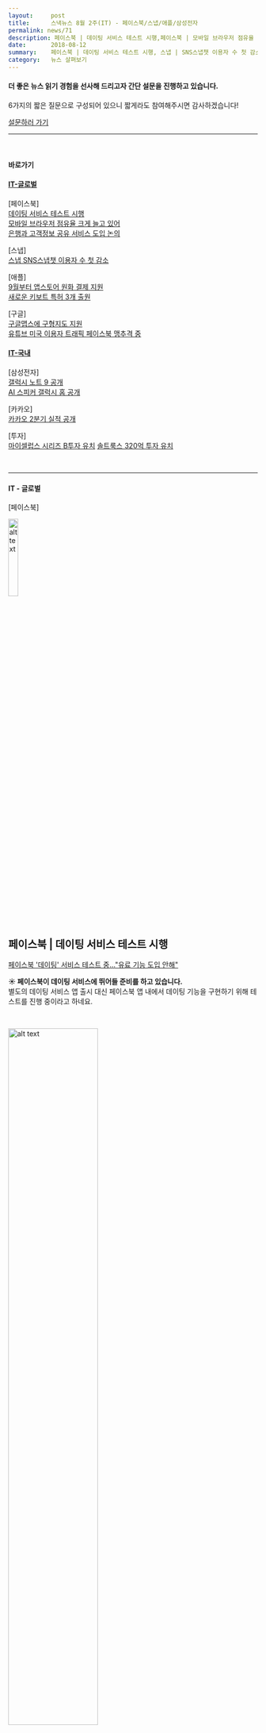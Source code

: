 ```yaml
---
layout:     post
title:      스낵뉴스 8월 2주(IT) - 페이스북/스냅/애플/삼성전자   
permalink: news/71
description: 페이스북 | 데이팅 서비스 테스트 시행,페이스북 | 모바일 브라우저 점유율 크게 늘고 있어, 페이스북 | 은행과 고객정보 공유 서비스 도입 논의, 스냅 | SNS스냅챗 이용자 수 첫 감소, 애플 | 9월부터 앱스토어 원화 결제 지원, 애플 | 새로운 키보트 특허 3개 출원, 구글 | 구글맵스에 구형지도 지원, 유튜브 | 미국 이용자 트래픽 페이스북 맹추격 중 ,삼성전자 | 갤럭시 노트 9 공개, 삼성전자 | AI 스피커 갤럭시 홈 공개, 카카오 | 2분기 실적 공개, 마이셀럽스 | 시리즈 B투자 유치, 솔트룩스 | 320억 투자 유치
date:       2018-08-12
summary:    페이스북 | 데이팅 서비스 테스트 시행, 스냅 | SNS스냅챗 이용자 수 첫 감소, 애플 | 9월부터 앱스토어 원화 결제 지원, 삼성전자 | 갤럭시 노트 9 공개 
category:   뉴스 살펴보기
---
```


#### 더 좋은 뉴스 읽기 경험을 선사해 드리고자 간단 설문을 진행하고 있습니다.  
6가지의 짧은 질문으로 구성되어 있으니 짧게라도 참여해주시면 감사하겠습니다!

<a href="http://bit.ly/2KJo4HB" onclick="ga(send, event, 기사, 설문조사, 서베이);"><span>설문하러 가기</span></a>

- - -

<br>

#### 바로가기

#### [IT-글로벌](#global)  

[페이스북]  
[데이팅 서비스 테스트 시행](#facebook1)   
[모바일 브라우저 점유율 크게 늘고 있어](#facebook2)   
[은행과 고객정보 공유 서비스 도입 논의](#facebook3)  

[스냅]  
[스냅 SNS스냅챗 이용자 수 첫 감소](#snap)

[애플]  
[9월부터 앱스토어 원화 결제 지원](#apple1)  
[새로운 키보트 특허 3개 출원](#apple2)  

[구글]  
[구글맵스에 구형지도 지원](#google1)  
[유튜브 미국 이용자 트래픽 페이스북 맹추격 중 ](#google2)  

#### [IT-국내](#domestic) 

[삼성전자]  
[갤럭시 노트 9 공개](#samsung1)  
[AI 스피커 갤럭시 홈 공개](#samsung2)  

[카카오]  
[카카오 2분기 실적 공개](#kakao)

[투자]  
[마이셀럽스 시리즈 B투자 유치](#my)
[솔트룩스 320억 투자 유치](#sol)

<br>

- - -

#### <a name="global"></a>IT - 글로벌

[페이스북]

<p align ="left">    
 <img src="https://d1afx9quaogywf.cloudfront.net/sites/default/files/Logos/facebook-logo_0.png
" alt="alt text" width = "20%">
</p>

<br>



## <a name="facebook1"></a>페이스북 | 데이팅 서비스 테스트 시행

[ 페이스북 '데이팅' 서비스 테스트 중…"유료 기능 도입 안해"](http://view.asiae.co.kr/news/view.htm?idxno=2018080607364951620)

<strong> &#9728; 페이스북이 데이팅 서비스에 뛰어들 준비를 하고 있습니다. </strong>   
별도의 데이팅 서비스 앱 출시 대신 페이스북 앱 내에서 데이팅 기능을 구현하기 위해 테스트를 진행 중이라고 하네요.

<br>

<p align ="left">    
 <img src="http://cphoto.asiae.co.kr/listimglink/6/2018080607343011642_1533508470.jpg
" alt="alt text" width = "60%">
</p>

<br>

- 페이스북은 미국 현지 법에 따라 18세 이상 이용자를 대상으로 '데이팅' 기능을 테스트하고 있다고 합니다.   
해당 데이팅 기능은 활성화 한 이용자에게만 서로의 프로필을 보여주고, 데이팅 기능을 활성화 해도 뉴스피드와는 공유되지 않도록 운영할 계획이라고 하네요.   
   
- 친구의 친구가 자신을 볼 수 있는지를 선택할 수 있고 데이팅 서비스 내에서 사용할 프로필에 성 정체성도 함께 표현할 수 있도록 했다고 합니다.   
서로가 관심을 표현할 경우 페이스북 메신저나 왓츠앱을 통해 연락할 수 있습니다.

- 또한 다른 데이팅 서비스와 달리 매칭 기능은 제공하지 않겠다는 계획이라고 하네요.

- IT전문매체 테크크런치는 "페이스북이 유료 구독 등 프리미엄 데이팅 기능을 적용할 계획은 갖고 있지 않다", "또 데이팅 서비스에 광고를 게재하지 않을 것"이라고 설명했습니다다.

<strong>지난 5월 공개한 데이팅 서비스가 곧 멀지 않은 시기에 출시될 것으로 보이네요 :)</strong> 

<br>

## <a name="facebook2"></a>페이스북 | 모바일 브라우저 점유율 크게 늘고 있어

[ 페이스북, 美브라우저 시장의 다크호스](http://www.inews24.com/php/news_view.php?g_serial=1115453&g_menu=020600&rrf=nv)

<strong> &#9728; 사파리와 크롬이 장악하고 있는 미국 모바일 브라우저 시장에서 최근 페이스북의 점유율이 크게 늘고 있습니다.</strong> 

- 현재 모바일 브라우저 점유율은 사파리가 58.06%로 과반수를 장악했으며 크롬이 32.48%, 페이스북이 8.8%를 기록하고 있습니다.
- 특이한 것은 현재 브라우저 시장에서 소셜 플랫폼인 페이스북이 웹브라우저로 활용되고 있는 것인데요.

- 시장조사업체 믹스패널의 자료에 따르면 페이스북의 모바일 브라우저 점유율은 최근 미국 일부주에서 10% 이상 높게 나왔다고 합니다. 
- 페이스북은 워싱턴(13.74%), 로드아일랜드(13.14%), 몬태나(12.64%) 등에서 두자리수의 높은 점유율을 기록했습니다.

- 물론 대부분 모바일 기기 사용자는 애플 기기 사용자인데다가 기본 브라우저로 설치된 사파리 사용을 선호하기 때문에 사파리를 이용하는 편이지만, 특정 주에서 저렇게 기록하는 현상은 고무적인 것 같습니다.

<br>

## <a name="facebook3"></a>페이스북 | 은행과 고객정보 공유 서비스 도입 논의

[ WSJ “페북 미 은행과 고객정보 공유서비스 도입 논의 중”](https://news.naver.com/main/read.nhn?mode=LSD&mid=shm&sid1=105&oid=417&aid=0000334261)

<strong> &#9728; 페이스북이 시중은행과 제휴를 통해 통장 잔고를 확인할 수 있는 기능의 도입을 추진 중입니다. </strong> 

- 페이스북은 이용자 증가 및 사업 확장을 위해 미국 내 대형 은행과 고객정보 공유를 추진 중이라고 합니다. 
- 대상 은행은 JP모건체이스/ 웰스파고/ 씨티은행 등이며 페이스북은 고객 카드 거래 내역, 통장잔고 등의 정보 공유를 요청한 것으로 알려졌습니다.
- 이 정보를 바탕으로 페이스북은 통장 잔고 조회/ 온라인 쇼핑 및 결제/ 사기 경고 등의 서비스를 갖출 것으로 예상됩니다.

- 현재 은행도 긍정적인 반응을 보인 것으로 파악됩니다. 13억명에 달하는 페이스북 사용자를 잠재적 고객으로 확보할 수 있기 때문인데요. 
- 이 소식이 알려지자 페이스북 주가는 지난달 성장 둔화 우려로 사상 최대의 낙폭을 기록한 이후 최대의 상승폭을 보였습니다. 

- 다만 일각에서는 페이스북이 최근 개인정보 유출사태로 홍역을 치른 만큼 은행들이 쉽게 협상에 나서지 못할 것으로 예상하고 있습니다. JP모건체이스 대변인은 “우리는 플랫폼기업과 고객정보를 공유하지 않는다”고 선을 그었다고도 하네요.

<br>

[스냅]

<p align ="left">    
 <img src="https://www.snap.com/og.png
" alt="alt text" width = "20%">
</p>

<br>

## <a name="snap"></a>스냅 | SNS 스냅챗 이용자 수 첫 감소

[스냅챗, 성장세 꺾였나…이용자 수 첫 감소](http://www.zdnet.co.kr/news/news_view.asp?artice_id=20180808104957)


<strong> &#9729; 스냅챗의 2분기 실적이 공개되었는데, 이용자 수가 감소하는 현상이 보이고 있는 것으로 파악되었습니다. </strong> 

- 2분기 스냅챗의 하루 활성 이용자 수는 1억8천800만명으로 전분기에 비해 1.5% 감소했습니다. 
- 스냅챗은 전분기엔 이용자 1억9천100만명에 2.9% 증가율을 기록한 바 있는데요. 스냅챗 이용자 수가 줄어든 것은 2011년 출범 이후 처음이라고 하네요.
- 에반 슈피겔 최고경영자(CEO)는 이번 이용자 수 감소를 “디자인 개편으로 인한 이탈 때문에 이용자들의 방문 빈도가 약간 줄어든 때문”이라고 설명했습니다.

<br>

<p align ="middle">    
 <img src="http://image.zdnet.co.kr/2018/08/08/sini_RO5gi0WoFlJW42Z.jpg
" alt="alt text" width = "70%">
</p>

<br>

- 한편 스냅챕은 8월 7일(현지시간) 2분기 매출이 2억 6천230만 달러에 주당 0.14달러 손실을 기록했다고 발표했습니다. 
- 이 같은 실적은 월가 전망치인 매출 2억4천980만 달러, 주당 0.17달러 손실에 비해 양호한 수준이라고 하네요.
- 또한, 희망적인 부분은 이용자 1인당 평균 매출 증가입니다. 
- 테크크런치는 북미와 유럽 지역을 제외한 나머지 지역의 1인당 평균 매출이 65% 가량 증가하면서 1달러에 육박한 부분은 스냅챗에겐 상당히 희망적인 수치라고 평가했습니다.


<br>

[애플]

<p align ="left">    
 <img src="https://as-images.apple.com/is/image/AppleInc/aos/published/images/o/g/og/default/og-default?wid=1200&hei=630&fmt=jpeg&qlt=95&op_usm=0.5,0.5&.v=1525370171638
" alt="alt text" width = "20%">
</p>

<br>

## <a name="apple1"></a>애플 | 9월부터 앱스토어 원화 결제 지원

[애플, 9월부터 앱스토어·뮤직 원화 결제 지원](https://news.joins.com/article/22858372)


<strong> &#9728; 애플이 9월부터 애플 앱스토어·애플 뮤직 국내 이용자의 원화 결제를 지원합니다. </strong> 

- 애플 앱스토어의 경우 그동안 달러로만 결제가 가능해 사용자의 불만이 높았는데요. 원화를 사용하지 못하는데다가 환율에 따라 구매 가격에서 차이가 있을 수 있기 때문입니다. 

- 이번 정책 개편으로 애플은 원화 표기로 인해 변경되는 가격도 공지했습니다. 
- 애플 뮤직은 기존 개인요금제가 7.99달러에서 8900원으로, 가족요금제가 11.99달러에서 1만3500원으로 변경되며, iCloud에 기존 0.99달러에서 시작되던 요금이 1100원으로 바뀌게 된다고 하네요.   
-월 단위 자동갱신형 서비스의 경우 원화로 변경된 요금제가 자동으로 청구될 예정이라고 합니다. 

<br>

## <a name="apple2"></a>애플 | 새로운 키보트 특허 3개 출원

[ 애플, 새로운 키보드 특허 3종 출원](http://www.zdnet.co.kr/news/news_view.asp?artice_id=20180807092540&type=det&re=zdk)

<strong> &#9728; 애플이 3개의 새로운 키보드 관련 특허를 출원했습니다. </strong> 

- 1 번째 특허는 키보드가 자리한 곳을 디지털 패널이 전부 대체한 형태의 노트북입니다.
- 이는 기존의 맥북 키보드를 터치 바와 같은 형태로 대체하려는 것으로 분석할 수 있는데요. 디지털 패널 아래에는 가상의 키의 눌림을 감지하는 센서와 햅틱 기술이 적용돼 사용자가 누르는 키의 압력이나 클릭을 감지할 수 있을 것 같습니다.
<br>

<p align ="middle">    
 <img src="http://image.zdnet.co.kr/2018/08/07/jh7253_FXqTqWUROST26.jpg
" alt="alt text" width = "70%">
</p>

<br>

- 2 번째 특허는 조금 더 확장 된 터치 바가 탑재된 노트북입니다. 
- 디지털 패널이 전체 키보드를 대체하는 것이 아니라, 좌우와 아래쪽 영역을 감싸고 있네요.

<br>

<p align ="middle">    
 <img src="http://image.zdnet.co.kr/2018/08/07/jh7253_q4vvJLQrL1Y9G.jpg
" alt="alt text" width = "70%">
</p>

<br>

- 3 번째 특허는 키보드가 위로 튀어나온 것이 아닌 아래로 오목하게 들어가 평평한 모습을 유지한 모습을 하고 있습니다. 
- 또 그 위에는 키보드를 막으로 감싸는 패브릭 덮개가 있네요.
- IT 매체 매셔블은 이와 같은 덮개를 최근 애플 버터플라이 키보드에 작은 먼지나 부스러기가 들어가면 키보드가 입력되지 않는 문제를 개선하기 위한 것으로 보인다고 평하기도 했습니다.

<br>

<p align ="middle">    
 <img src="​http://image.zdnet.co.kr/2018/08/07/jh7253_ZRlSY5aFItPlq.jpg
" alt="alt text" width = "70%">
</p>

<br>


[구글]

<p align ="left">    
 <img src="https://cdn.vox-cdn.com/thumbor/Pkmq1nm3skO0-j693JTMd7RL0Zk=/0x0:2012x1341/1200x800/filters:focal(0x0:2012x1341)/cdn.vox-cdn.com/uploads/chorus_image/image/47070706/google2.0.0.jpg
" alt="alt text" width = "20%">
</p>

<br>

## <a name="google1"></a>구글 | 구글맵스에 구형지도 지원

[구글맵스, 구형지도 지원…"극지방 왜곡문제 해결"](http://www.zdnet.co.kr/news/news_view.asp?artice_id=20180806092310&type=det&re=zdk)

<strong> &#9728; 구글이 구글맵스 트위터 계정을 통해 데스크톱 구글맵스에서 둥근 모양의 3D 지도를 이용할 수 있게 됐다고 전했습니다. </strong> 

<br>

<p align ="middle">    
 <img src="http://image.zdnet.co.kr/2018/08/06/yoyoma_ehYsFEmQ9LvqB.jpg
" alt="alt text" width = "70%">
</p>

<br>

- 구글맵스는 지난 2009년부터 16세기 네덜란드 지리학자 메르카토르가 발명한 도법으로 평면 지도를 지원해왔는데요. 
- 이 평면 지도는 종이에 출력해서 보기에 편리하고 지도를 마을 단위로 확대했을 때 세부 도로를 파악하기 쉬운 장점이 있었습니다.
- 하지만 평면 지도에서는 북극에 위치한 그린란드 면적이 실제보다 훨씬 넓게 나타나는 오류가 있었고 다른 지역 역시 약간씩 오차가 생겼습니다.
- 이전 버전의 구글 지도에선 북위 59도에 위치한 스웨덴 스톡홀름의 경우 실제로 직각으로 만나는 교차로가 구글맵스에서는 왜곡돼 그려졌다고도 하네요.

​- 구글은 이번 구글맵스의 구형 지구 도입으로 그린란드 뿐 아니라 전 세계 지역에서 발생하는 미묘한 오차를 모두 없앴다고 합니다.
- 구글맵스에 처음 접속하면 평면의 지도가 등장하는데, 이를 최소한으로 축소하면 구형 지구본이 나오묘 상하좌우 방향으로 지구본을 굴리며 각국을 살펴볼 수 있습니다.

[구글 지도 바로가기](https://www.google.com/maps)

<br>

## <a name="google2"></a>유튜브 | 미국 이용자 트래픽 페이스북 맹추격 중 

[ 페이스북, 美 2위 자리 위태…유튜브 맹추격](http://www.inews24.com/php/news_view.php?g_serial=1116013&g_menu=020600&rrf=nv)

<strong> &#9728; 유튜브가 페이스북이 차지하고 있는 웹트래픽 2위 자리를 뺐을 것으로 보입니다. </strong> 

- 시장조사업체 시밀러웹의 자료에 따르면 미국 최고 웹트래픽 사이트는 수년간 구글, 페이스북, 유튜브, 야후, 아마존 순이었는데요.
- 하지만 최근 페이스북의 월간 방문자수가 2년 동안 85억명에서 47억명으로 크게 감소했습니다.  앱트래픽은 늘었으나 이것이 감소분을 보충할 정도는 아니었다고 하네요.
또한 최근 열렸던 2분기 결산에서 페이스북의 북미지역 하루 이용자수는 1년전과 비슷했으나 유럽은 오히려 감소하는 현상이 발생했습니다. 

- 반면 알파벳 산하 유튜브는 트래픽이 꾸준히 늘고 있다고 합니다. 크롬캐스트나 모바일앱과 연계한 방문자수도 증가했습니다. 조만간 2위 자리가 바뀔 수도 있다고하네요.

<br>

- - -

#### <a name="domestic"></a>IT - 국내

[삼성전자]

<p align ="left">    
 <img src="https://vignette.wikia.nocookie.net/peppapedia/images/b/b1/Samsung-logo-2015-Nobg-1024x768.png/revision/latest?cb=20160221164131
" alt="alt text" width = "20%">
</p>

<br>

## <a name="samsung1"></a>삼성전자 | 갤럭시 노트 9 공개

[ 갤노트9 써보니…"하고 싶은 거 다 해!"](http://www.zdnet.co.kr/news/news_view.asp?artice_id=20180810095817&type=det&re=zdk)
[ 삼성전자, '갤럭시 노트9' 공개](http://www.sedaily.com/NewsView/1S3B15XCPM)

<strong> &#9728; 삼성전자가 8월 9일 미국 뉴욕 브루클린 Barclays Center에서 ‘삼성 갤럭시 언팩 2018’을 열고, ‘갤럭시 노트9’을 전격 공개했습니다. 
 </strong> 

- ‘갤럭시 노트9’은 4,000mAh 대용량 배터리, 128GB·512GB 내장 메모리, 10nm 프로세서, 최대 1.2Gbps 다운로드 속도 등 역대 최강의 성능으로 하루 종일 어떠한 제약 없이 사용할 수 있으며, 촬영 장면에 따라 최적의 색감으로 알아서 조정해주는 인텔리전트 카메라로 언제 어디서나 완벽한 사진 촬영이 가능하다고 하네요.

또한, ‘갤럭시 노트9’은 6.4형의 몰입감을 극대화한 ‘인피니티 디스플레이’ 디자인, Harman의 프리미엄 오디오 브랜드인 AKG의 기술로 완성한 스테레오 스피커, ‘돌비 애트모스(Dolby Atmos)’를 지원해 강력한 엔터테인먼트 경험을 제공한다고 합니다. 

- 그 밖에도 많은 스펙과 기능이 있지만 다 나열하기엔 길어 관련 동영상으로 대체해보았습니다 :) 


{% include youtubeplayer.html id="ZWf2sc_U01c" %} 



<br>

## <a name="samsung2"></a>삼성전자 | AI 스피커 갤럭시 홈 공개

[ AI스피커 '갤럭시홈' 깜짝 등장…"아마존, 긴장하라"](http://view.asiae.co.kr/news/view.htm?idxno=2018081008302217404)

<strong> &#9728; 삼성전자의 인공지능 스피커 '갤럭시홈(Galaxy Home)'이 처음으로 모습을 드러냈습니다. </strong> 

<br>

<p align ="middle">    
 <img src="http://cphoto.asiae.co.kr/listimglink/6/2018081008224620374_1533856966.jpg
" alt="alt text" width = "70%">
</p>

<br>

- 갤럭시홈은 다리가 셋 달린 항아리 모양입니다. 높이 20㎝ 정도에 윗부분이 좁고 아래가 넓은 형태이네요. 
- 안에는 하만의 AKG 스피커 6대가 내장되어 있고 바닥에는 1대의 우퍼 스피커가 달려 모든 방향으로 서라운드 사운드를 제공한다고 합니다. 
- 소리는 360도로 퍼지지만, 특정 방향으로 모을 수도 있고 8대의 마이크로 음성인식의 범위를 넓혀서 멀리서도 호출이 가능하다고 하네요.


- 또한 세계 최대의 음원 스트리밍 업체 '스포티파이'와 제휴했습니다. 
- 스포티파이가 가입자 ID를 기반으로 듣고 있던 기기에서 다른 기기로 접속하면 자동으로 새로 접속한 기기에서 음악이 재생되도록 만들었다고 하네요.

- 삼성전자는 이날 갤럭시홈의 정식 공개, 출시일이나 가격을 밝히지 않았습니다. 
- 자세한 내용은 11월에 미국 샌프란시스코에서 열리는 삼성 개발자 콘퍼런스(SDC)에서 밝히겠다고 전했지만 일부 외신은 갤럭시홈의 가격이 300달러(약 34만원) 수준일 것이라는 전망을 내놓은 상태입니다. 

<br>

[카카오]

<p align ="left">    
 <img src="http://platum.kr/wp-content/uploads/2018/02/kakao-CI_yellow.gif
" alt="alt text" width = "20%">
</p>

<br>

## <a name="kakao"></a>카카오 | 2분기 실적 공개

[ 카카오, 2Q 영업익 38%↓…신규 사업 마케팅비 증가 영향](http://news.hankyung.com/article/201808094767g)

<strong> &#9728; 카카오의 올해 2분기 실적이 공개됐습니다. </strong> 

- 카카오는 올해 2분기 연결 매출 5889억원, 영업이익 276억원을 기록했다고 밝혔습니다.
- 2분기 연결 매출은 광고, 콘텐츠, 기타 등 전 사업부문의 고른 성장세에 힘입어 역대 분기 매출 최고치 및 5분기 연속 매출 성장세를 기록했다고 하네요.

+ 광고 플랫폼 부문 매출은 계절적 성수기 효과, 신규 광고 플랫폼인 카카오모먼트의 효과로 전분기 대비 8% 성장, 지난해 같은 기간보다 10% 성장한 1664억원을 기록했습니다.
+ 콘텐츠 플랫폼 부문 매출은 게임, 뮤직, 유료 콘텐츠 부문의 고른 성장세에 힘입어 전분기 대비 6%, 전년 동기 대비로는 29% 증가한 3028억원을 기록했습니다.
+ 게임 콘텐츠 매출은 배틀그라운드의 성공적인 수익화로 전분기 대비 6%, 전년 동기 대비 42% 늘어난 역대 분기 최대치인 1116억원을 달성했습니다.
+ 뮤직 콘텐츠 매출도 2분기 멜론 유료 가입자가 13만명 이상 증가하며 전분기 대비 3%, 전년 동기 대비 11% 성장한 1305억원을 기록했습니다.
+ 기타 콘텐츠 매출도 픽코마와 카카오페이지의 유료 이용자가 대폭 증가하며 전분기 대비 13% 성장했고 전년 동기 대비 57% 성장한 607억원을 기록했습니다. 
+ 기타 부문 매출 역시 커머스 사업의 지속적인 성장과 카카오모빌리티 등 신규 사업 매출 기여도 증가로 전분기 대비 4%, 전년동기 대비 45% 증가한 1198억원을 기록했습니다. 

- 2분기 영업비용은 카카오페이, 카카오모빌리티, 픽코마 등 신사업 마케팅 비용 증가와 카카오페이지, 멜론 등의 매출 증가에 따른 수수료 증가, 신규 편입 연결 회사와 신사업 부문에서의 채용 인원 증가로 인한 인건비 상승으로 전분기 대비 163억원, 전년동기 대비 1375억원 증가한 5613억원을 기록했습니다. 
- 이에 따라 2분기 영업이익은 전분기 대비 165% 증가했으나 전년동기 대비로는 신규 사업 투자금 증가로 인한 38% 감소한 276억원을, 영업이익률은 4.7%를 기록했습니다.

- 올 상반기에 1조1440 억원의 연결매출을 기록한 카카오는 하반기에도 매출 성장세를 이어갈 계획이라고 하네요.

<br>

## <a name="my"></a>마이셀럽스 | 시리즈 B 투자 유치

[마이셀럽스, 카카오페이지 등서 시리즈B 투자 유치](https://news.naver.com/main/read.nhn?mode=LSD&mid=shm&sid1=105&oid=031&aid=0000457994)

<br>

<p align ="middle">    
 <img src="https://imgnews.pstatic.net/image/031/2018/08/08/0000457994_001_20180808160011941.jpg?type=w647
" alt="alt text" width = "70%">
</p>

<br>

<strong> &#9728; ‘말해’를 내놓은 마이셀럽스가 시리즈B 투자 유치에 성공했다고 밝혔습니다.</strong>   
이로써 마이셀럽스는 150억원의 누적 투자액을 기록하게 되었습니다.

- 이번 투자에는 전략적 투자자(SI)로 (주)카카오페이지가, 재무적 투자자(FI)로는 열림 파트너스 등이 기관투자자로 참여했다고 합니다.
- 전략적 투자자로 참여한 카카오의 종합 콘텐츠 자회사 카카오페이지는 마이셀럽스 지분 일부를 인수하며 마이셀럽스의 도준웅 창업자 다음으로 최대지분을 확보하게 되었습니다.

- 마이셀럽스는 인공지능 기술을 활용해 비즈니스에 즉시 적용 가능한 서비스를 제작∙운영하는 ‘AI 어플리케이션 그룹’ 스타트업입니다. 
- 데이터의 수집, 시각화, 지능탑재, 라이브 업데이트 전 과정을 자동화할 수 있는 빅데이터 스튜디오를 보유하고 있다고 하네요.

- 마이셀럽스는 이번 투자를 통해 카카오페이지에 인공지능 엔진을 탑재해 영화·방송·웹툰·소설 등 콘텐츠에 취향 기반의 큐레이션 서비스를 포함한 AI 트랜스포메이션을 이뤄내기 위한 협업을 진행할 예정이라고 합니다.

<br>

## <a name="sol"></a>솔트룩스 | 320억 투자 유치

[솔트룩스, 320억 투자유치...국산 AI 글로벌 경쟁 시대](http://www.etnews.com/20180809000453)

<strong> &#9728; 솔트룩스가 320억원 투자 유치에 성공했습니다. </strong> 

- 솔트룩스의 투자유치는 국내 AI 기업 투자 유치 사례 가운데 최고치입니다. 지난해 시리즈B, 올해 시리즈C 투자를 각각 유치했습니다. 
- 누적 투자액은 370억원이라고 하네요.

- 솔트룩스는 인공지능 개발 스타트업입니다. 
- 솔트룩스의 AI는 사람 뇌 구조와 비슷한 체계로, 습득하는 데이터를 하나하나 저장하는 게 아닌 연결해 저장하는 날리지 그래프 방식을 추구합니다. 
- 애플 '시리', 아마존 '알렉사', 삼성 '빅스비' 등도 모두 날리지 그래프 기반 서비스라고 하네요. 

- 솔트룩스의 AI 출원 특허는 120개, 등록 특허는 60개가 넘습니다.
- 세계적 수준의 AI 플랫폼 '아담'과 AI 상담 시스템 '아담 어시스턴트'를 우리은행 등 금융기관과 국토교통부·국방부 사업 등 공공에 적용했으며 일본 ANA항공과 미쓰비시은행에도 수출, 해외 사례도 만들었다고 하네요. 

- 솔트룩스는 미국과 베트남 현지법인 영업 확대는 물론 국제 조인트벤처 설립과 AI 관련 기업 및 M&A를 통해 AI 사업을 강화하며 2019년 하반기 목표로 코스닥 상장도 준비한다고 합니다.

<br>

